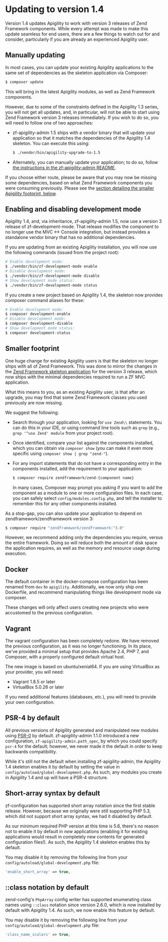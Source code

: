 Updating to version 1.4
=======================

Version 1.4 updates Apigility to work with version 3 releases of Zend Framework
components. While every attempt was made to make this update seamless for end
users, there are a few things to watch out for and consider, particularly if you
are already an experienced Apigility user.

Manually updating
-----------------

In most cases, you can update your existing Apigility applications to the same
set of dependencies as the skeleton application via Composer:

```bash
$ composer update
```

This will bring in the latest Apigility modules, as well as Zend Framework
components.

However, due to some of the constraints defined in the Apigility 1.3 series, you
will not get all updates, and, in particular, will not be able to start using
Zend Framework version 3 releases immediately. If you wish to do so, you will
need to follow one of two approaches:

- zf-apigility-admin 1.5 ships with a vendor binary that will update your
  application so that it matches the dependencies of the Apigility 1.4 skeleton.
  You can execute this using:

  ```bash
  $ ./vendor/bin/apigility-upgrade-to-1.5
  ```

- Alternately, you can manually update your application; to do so, follow
  [the instructions in the zf-apigility-admin README](https://github.com/zfcampus/zf-apigility-admin#upgrading-to-v3-zend-framework-components-from-15).

If you choose either route, please be aware that you may now be missing some
dependencies, based on what Zend Framework components you were consuming
previously. Please see the [section detailing the smaller Apigility footprint, below](#smaller-footprint).

Enabling and disabling development mode
---------------------------------------

Apigility 1.4, and, via inheritance, zf-apigility-admin 1.5, now use a version 3
release of zf-development-mode. That release modifies the component to no longer
use the MVC &lt;-&gt; Console integration, but instead provides a standalone
vendor binary that has no additional dependencies.

If you are updating from an existing Apigility installation, you will now use
the following commands (issued from the project root):

```bash
# Enable development mode:
$ ./vendor/bin/zf-development-mode enable
# Disable development mode:
$ ./vendor/bin/zf-development-mode disable
# Show development mode status:
$ ./vendor/bin/zf-development-mode status
```

If you create a new project based on Apigility 1.4, the skeleton now provides
composer command aliases for these:

```bash
# Enable development mode:
$ composer development-enable
# Disable development mode:
$ composer development-disable
# Show development mode status:
$ composer development-status
```

Smaller footprint
-----------------

One huge change for existing Apigility users is that the skeleton no longer
ships with all of Zend Framework. This was done to mirror the changes in the
[Zend Framework skeleton application](https://github.com/zendframework/ZendSkeletonApplication)
for the version 3 release, which now ships with the minimal dependencies
required to run a ZF MVC application.

What this means to you, as an existing Apigility user, is that after an upgrade,
you may find that some Zend Framework classes you used previously are now
missing.

We suggest the following:

- Search through your application, looking for `use Zend\\` statements. You can
  do this in your IDE, or using command line tools such as `grep` (e.g., `grep
  '^use Zend' module` from your project root).
- Once identified, compare your list against the components installed, which you
  can obtain via `composer show` (you can make it even more specific using
  `composer show | grep "zend-"`).
- For any import statements that do not have a corresponding entry in the
  components installed, add the requirement to your application:

  ```bash
  $ composer require zendframework/zend-{component name}
  ```

  In many cases, Composer may prompt you asking if you want to add the component
  as a module to one or more configuration files. In each case, you can safely
  select `config/modules.config.php`, and tell the installer to remember this
  for any other components installed.

As a stop-gap, you can also update your application to depend on
zendframework/zendframework version 3:

```bash
$ composer require "zendframework/zendframework:^3.0"
```

However, we recommend adding only the dependencies you require, versus the
entire framework. Doing so will reduce both the amount of disk space the
application requires, as well as the memory and resource usage during execution.

Docker
------

The default container in the docker-compose configuration has been renamed from
`dev` to `apigility`. Additionally, we now only ship one Dockerfile, and
recommend manipulating things like development mode via composer.

These changes will only affect users creating new projects who were accustomed
to the previous configuration.

Vagrant
-------

The vagrant configuration has been completely redone. We have removed the
previous configuration, as it was no longer functioning. In its place, we've
provided a minimal setup that provides Apache 2.4, PHP 7, and Composer, with a
properly configured default virtual host.

The new image is based on ubuntu/xenial64. If you are using VirtualBox as your
provider, you will need:

- Vagrant 1.8.5 or later
- VirtualBox 5.0.26 or later

If you need additional features (databases, etc.), you will need to provide your
own configuration.

PSR-4 by default
----------------

All previous versions of Apigility generated and manipulated new modules using
[PSR-0](http://www.php-fig.org/psr/psr-0/) by default. zf-apigility-admin 1.1.0
introduced a new configuration, `zf-apigility-admin.path_spec`, by which you
could specify `psr-4` for the default; however, we never made it the default in
order to keep backwards compatibility.

While it's still not the default when installing zf-apigility-admin, the
Apigility 1.4 skeleton enables it by default by setting the value in
`config/autoload/global-development.php`. As such, any modules you create in
Apigility 1.4 and up will have a PSR-4 structure.

Short-array syntax by default
-----------------------------

zf-configuration has supported short array notation since the first stable
release. However, because we originally were still supporting PHP 5.3, which did
not support short array syntax, we had it disabled by default.

As our minimum required PHP version at this time is 5.6, there's no reason not
to enable it by default in *new* applications (enabling it for existing
applications would result in completely new contents for generated
configuration files!). As such, the Apigility 1.4 skeleton enables this by
default.

You may disable it by removing the following line from your
`config/autoload/global-development.php` file:

```php
'enable_short_array' => true,
```

::class notation by default
---------------------------

zend-config's `PhpArray` config writer has supported enumerating class names
using `::class` notation since version 2.6.0, which is now installed by default
with Apigility 1.4. As such, we now enable this feature by default.

You may disable it by removing the following line from your
`config/autoload/global-development.php` file:

```php
'class_name_scalars' => true,
```
